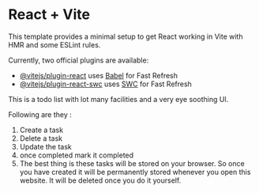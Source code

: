 # React + Vite

This template provides a minimal setup to get React working in Vite with HMR and some ESLint rules.

Currently, two official plugins are available:

- [@vitejs/plugin-react](https://github.com/vitejs/vite-plugin-react/blob/main/packages/plugin-react/README.md) uses [Babel](https://babeljs.io/) for Fast Refresh
- [@vitejs/plugin-react-swc](https://github.com/vitejs/vite-plugin-react-swc) uses [SWC](https://swc.rs/) for Fast Refresh


This is a todo list with lot many facilities and a very eye soothing UI.

Following are they : 
1. Create a task
2. Delete a task
3. Update the task
4. once completed mark it completed
5. The best thing is these tasks will be stored on your browser. So once you have created it will be permanently stored whenever you open this website. It will be deleted once you do it yourself.

